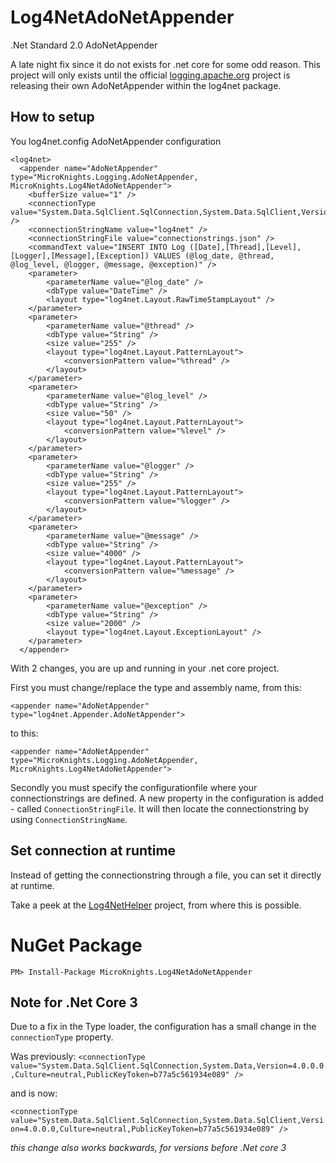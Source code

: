# Log4NetAdoNetAppender
.Net Standard 2.0 AdoNetAppender

A late night fix since it do not exists for .net core for some odd reason. This project will only exists until the official [logging.apache.org](https://logging.apache.org/) project is releasing their own AdoNetAppender within the log4net package.

## How to setup

You log4net.config AdoNetAppender configuration

```
<log4net>
  <appender name="AdoNetAppender" type="MicroKnights.Logging.AdoNetAppender, MicroKnights.Log4NetAdoNetAppender">
    <bufferSize value="1" />
    <connectionType value="System.Data.SqlClient.SqlConnection,System.Data.SqlClient,Version=4.0.0.0,Culture=neutral,PublicKeyToken=b77a5c561934e089" />
    <connectionStringName value="log4net" />
    <connectionStringFile value="connectionstrings.json" />
    <commandText value="INSERT INTO Log ([Date],[Thread],[Level],[Logger],[Message],[Exception]) VALUES (@log_date, @thread, @log_level, @logger, @message, @exception)" />
    <parameter>
        <parameterName value="@log_date" />
        <dbType value="DateTime" />
        <layout type="log4net.Layout.RawTimeStampLayout" />
    </parameter>
    <parameter>
        <parameterName value="@thread" />
        <dbType value="String" />
        <size value="255" />
        <layout type="log4net.Layout.PatternLayout">
            <conversionPattern value="%thread" />
        </layout>
    </parameter>
    <parameter>
        <parameterName value="@log_level" />
        <dbType value="String" />
        <size value="50" />
        <layout type="log4net.Layout.PatternLayout">
            <conversionPattern value="%level" />
        </layout>
    </parameter>
    <parameter>
        <parameterName value="@logger" />
        <dbType value="String" />
        <size value="255" />
        <layout type="log4net.Layout.PatternLayout">
            <conversionPattern value="%logger" />
        </layout>
    </parameter>
    <parameter>
        <parameterName value="@message" />
        <dbType value="String" />
        <size value="4000" />
        <layout type="log4net.Layout.PatternLayout">
            <conversionPattern value="%message" />
        </layout>
    </parameter>
    <parameter>
        <parameterName value="@exception" />
        <dbType value="String" />
        <size value="2000" />
        <layout type="log4net.Layout.ExceptionLayout" />
    </parameter>
  </appender>
```

With 2 changes, you are up and running in your .net core project.

First you must change/replace the type and assembly name, from this:
```
<appender name="AdoNetAppender" type="log4net.Appender.AdoNetAppender">
```
to this:
```
<appender name="AdoNetAppender" type="MicroKnights.Logging.AdoNetAppender, MicroKnights.Log4NetAdoNetAppender">
```

Secondly you must specify the configurationfile where your connectionstrings are defined. A new property in the configuration is added - called `ConnectionStringFile`. It will then locate the connectionstring by using `ConnectionStringName`.

## Set connection at runtime
Instead of getting the connectionstring through a file, you can set it directly at runtime.

Take a peek at the [Log4NetHelper](https://github.com/microknights/Log4NetHelper) project, from where this is possible.
# NuGet Package
```
PM> Install-Package MicroKnights.Log4NetAdoNetAppender
```
## Note for .Net Core 3
Due to a fix in the Type loader, the configuration has a small change in the `connectionType` property.

Was previously:
`<connectionType value="System.Data.SqlClient.SqlConnection,System.Data,Version=4.0.0.0,Culture=neutral,PublicKeyToken=b77a5c561934e089" />`

and is now:

`<connectionType value="System.Data.SqlClient.SqlConnection,System.Data.SqlClient,Version=4.0.0.0,Culture=neutral,PublicKeyToken=b77a5c561934e089" />`

_this change also works backwards, for versions before .Net core 3_

